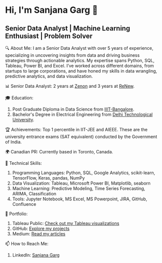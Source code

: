# Hi, I'm Sanjana Garg 👋

## Senior Data Analyst | Machine Learning Enthusiast | Problem Solver

🔍 About Me: I am a Senior Data Analyst with over 5 years of experience, specializing in uncovering insights from data and driving business strategies through actionable analytics. My expertise spans Python, SQL, Tableau, Power BI, and Excel. I’ve worked across different domains, from startups to large corporations, and have honed my skills in data wrangling, predictive analytics, and data visualization.

📊 Senior Data Analyst: 2 years at [Zenon](http://zenon.ai) and 3 years at [ReNew](http://renew.com).

🎓 Education:
1. Post Graduate Diploma in Data Science from [IIIT-Bangalore](https://www.iiitb.ac.in/).
2. Bachelor's Degree in Electrical Engineering from [Delhi Technological University](https://dtu.ac.in/).

🏆 Achievements: Top 1 percentile in IIT-JEE and AIEEE. These are the university entrance exams (SAT equivalent) conducted by the Government of India.

🌍 Canadian PR: Currently based in Toronto, Canada.

🚀 Technical Skills:
1. Programming Languages: Python, SQL, Google Analytics, scikit-learn, TensorFlow, Keras, pandas, NumPy
2. Data Visualization: Tableau, Microsoft Power BI, Matplotlib, seaborn
3. Machine Learning: Predictive Modeling, Time Series Forecasting, ARIMA, Classification
4. Tools: Jupyter Notebook, MS Excel, MS Powerpoint, JIRA, GitHub, Confluence

🌟 Portfolio:
1. Tableau Public: [Check out my Tableau visualizations](http://public.tableau.com/app/profile/sanjana.garg/vizzes)
2. GitHub: [Explore my projects](http://github.com/sanjanabansal1994)
3. Medium: [Read my articles](http://medium.com/@sanjanabansal1994)

📫 How to Reach Me:
1. LinkedIn: [Sanjana Garg](https://www.linkedin.com/in/sanjanabansal1994/)
